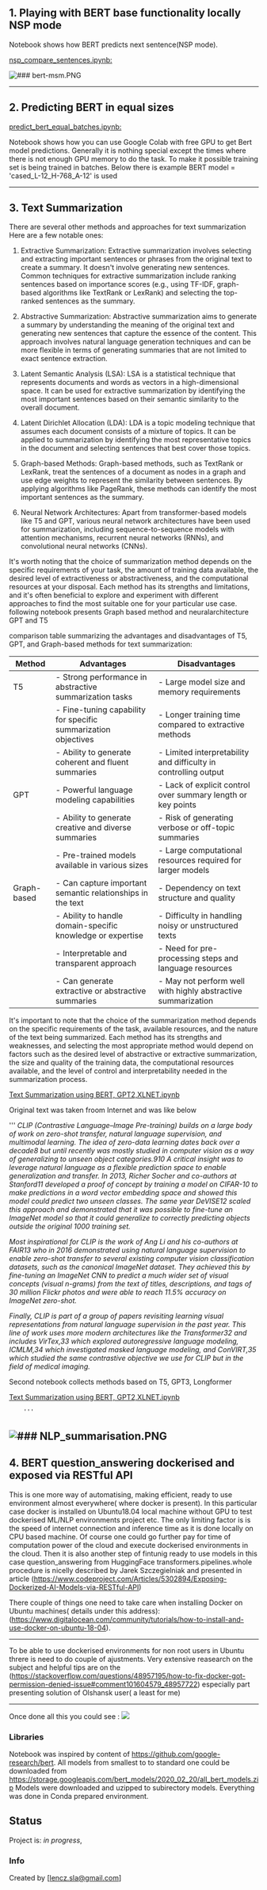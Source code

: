 

## 1. Playing with BERT base functionality locally NSP mode

Notebook shows how BERT predicts next sentence(NSP mode).

[nsp_compare_sentences.ipynb:](https://github.com/len-sla/NLP/blob/master/nsp_compare_sentences.ipynb)


![### bert-msm.PNG](bert-nsp.PNG)



---
## 2. Predicting BERT in equal sizes
[predict_bert_equal_batches.ipynb:](https://github.com/len-sla/NLP/blob/master/predict_bert_equal_batches.ipynb)

Notebook shows how you can use Google Colab with free GPU to get Bert model predictions. Generally it is nothing special except the times where there is not enough GPU memory to do the task. To make it possible training set is being trained in batches. Below there is example BERT model = 'cased_L-12_H-768_A-12' is used

---
## 3. Text Summarization



There are several other methods and approaches for text summarization  Here are a few notable ones:

1. Extractive Summarization: Extractive summarization involves selecting and extracting important sentences or phrases from the original text to create a summary. It doesn't involve generating new sentences. Common techniques for extractive summarization include ranking sentences based on importance scores (e.g., using TF-IDF, graph-based algorithms like TextRank or LexRank) and selecting the top-ranked sentences as the summary.

2. Abstractive Summarization: Abstractive summarization aims to generate a summary by understanding the meaning of the original text and generating new sentences that capture the essence of the content. This approach involves natural language generation techniques and can be more flexible in terms of generating summaries that are not limited to exact sentence extraction.

3. Latent Semantic Analysis (LSA): LSA is a statistical technique that represents documents and words as vectors in a high-dimensional space. It can be used for extractive summarization by identifying the most important sentences based on their semantic similarity to the overall document.

4. Latent Dirichlet Allocation (LDA): LDA is a topic modeling technique that assumes each document consists of a mixture of topics. It can be applied to summarization by identifying the most representative topics in the document and selecting sentences that best cover those topics.

5. Graph-based Methods: Graph-based methods, such as TextRank or LexRank, treat the sentences of a document as nodes in a graph and use edge weights to represent the similarity between sentences. By applying algorithms like PageRank, these methods can identify the most important sentences as the summary.

6. Neural Network Architectures: Apart from transformer-based models like T5 and GPT, various neural network architectures have been used for summarization, including sequence-to-sequence models with attention mechanisms, recurrent neural networks (RNNs), and convolutional neural networks (CNNs).

It's worth noting that the choice of summarization method depends on the specific requirements of your task, the amount of training data available, the desired level of extractiveness or abstractiveness, and the computational resources at your disposal. Each method has its strengths and limitations, and it's often beneficial to explore and experiment with different approaches to find the most suitable one for your particular use case. following notebook  presents Graph based method and neuralarchitecture GPT and T5

comparison table summarizing the advantages and disadvantages of T5, GPT, and Graph-based methods for text summarization:

| Method          | Advantages                                                     | Disadvantages                                                  |
|-----------------|----------------------------------------------------------------|----------------------------------------------------------------|
| T5              | - Strong performance in abstractive summarization tasks        | - Large model size and memory requirements                     |
|                 | - Fine-tuning capability for specific summarization objectives | - Longer training time compared to extractive methods          |
|                 | - Ability to generate coherent and fluent summaries            | - Limited interpretability and difficulty in controlling output |
| GPT             | - Powerful language modeling capabilities                      | - Lack of explicit control over summary length or key points    |
|                 | - Ability to generate creative and diverse summaries            | - Risk of generating verbose or off-topic summaries             |
|                 | - Pre-trained models available in various sizes                | - Large computational resources required for larger models     |
| Graph-based     | - Can capture important semantic relationships in the text      | - Dependency on text structure and quality                      |
|                 | - Ability to handle domain-specific knowledge or expertise     | - Difficulty in handling noisy or unstructured texts            |
|                 | - Interpretable and transparent approach                       | - Need for pre-processing steps and language resources          |
|                 | - Can generate extractive or abstractive summaries              | - May not perform well with highly abstractive summarization    |

It's important to note that the choice of the summarization method depends on the specific requirements of the task, available resources, and the nature of the text being summarized. Each method has its strengths and weaknesses, and selecting the most appropriate method would depend on factors such as the desired level of abstractive or extractive summarization, the size and quality of the training data, the computational resources available, and the level of control and interpretability needed in the summarization process.



[Text Summarization using BERT, GPT2,XLNET.ipynb](https://github.com/len-sla/NLP/blob/master/Text%20Summarization%20using%20BERT%2C%20GPT2%2CXLNET.ipynb)




Original text was taken froom Internet and was like below

'''
       _CLIP (Contrastive Language–Image Pre-training) builds on a large body of work on zero-shot transfer, natural language supervision, and multimodal learning. The idea of zero-data learning dates back over a decade8 but until recently was mostly studied in computer vision as a way of generalizing to unseen object categories.910 A critical insight was to leverage natural language as a flexible prediction space to enable generalization and transfer. In 2013, Richer Socher and co-authors at Stanford11 developed a proof of concept by training a model on CIFAR-10 to make predictions in a word vector embedding space and showed this model could predict two unseen classes. The same year DeVISE12 scaled this approach and demonstrated that it was possible to fine-tune an ImageNet model so that it could generalize to correctly predicting objects outside the original 1000 training set._

_Most inspirational for CLIP is the work of Ang Li and his co-authors at FAIR13 who in 2016 demonstrated using natural language supervision to enable zero-shot transfer to several existing computer vision classification datasets, such as the canonical ImageNet dataset. They achieved this by fine-tuning an ImageNet CNN to predict a much wider set of visual concepts (visual n-grams) from the text of titles, descriptions, and tags of 30 million Flickr photos and were able to reach 11.5% accuracy on ImageNet zero-shot._

_Finally, CLIP is part of a group of papers revisiting learning visual representations from natural language supervision in the past year. This line of work uses more modern architectures like the Transformer32 and includes VirTex,33 which explored autoregressive language modeling, ICMLM,34 which investigated masked language modeling, and ConVIRT,35 which studied the same contrastive objective we use for CLIP but in the field of medical imaging._


Second notebook collects methods based on T5, GPT3, Longformer

[Text Summarization using BERT, GPT2,XLNET.ipynb](https://github.com/len-sla/NLP/blob/master/Text%20Summarization%20using%20BERT%2C%20GPT2%2CXLNET.ipynb)

        '''

![### NLP_summarisation.PNG](NLP_summarisation.PNG)
---


## 4. BERT question_answering  dockerised and exposed via RESTful API

This is one more  way of automatising, making efficient, ready to use environment almost everywhere( where docker is present).
In this particular case docker is installed on Ubuntu18.04 local machine without GPU to test dockerised ML/NLP environments project etc.
The only limiting factor is is the speed  of internet connection and inference time as it is done  locally on CPU based machine. Of course one could go further pay for 
time of computation power of the cloud and execute dockerised environments in the cloud. Then it is also another step of fintunig ready to use models
in this case question_answering from HuggingFace transformers.pipelines.whole procedure is nicelly described by Jarek Szczegielniak and presented in article (https://www.codeproject.com/Articles/5302894/Exposing-Dockerized-AI-Models-via-RESTful-API) 

There couple of things one need to take care when installing  Docker on  Ubuntu machines( details under this address):
(https://www.digitalocean.com/community/tutorials/how-to-install-and-use-docker-on-ubuntu-18-04).


---
To be able to use dockerised environments for non root users in Ubuntu  threre is need to do couple of ajustments. 
Very extensive reasearch on the subject and helpful tips are  on the (https://stackoverflow.com/questions/48957195/how-to-fix-docker-got-permission-denied-issue#comment101604579_48957722)
especially part presenting solution of Olshansk user( a least for me)

---

Once done all this you could see :
![](nlp-issue.gif)


### Libraries
Notebook was inspired by content of https://github.com/google-research/bert. All models from smallest to to standard one could be downloaded from https://storage.googleapis.com/bert_models/2020_02_20/all_bert_models.zip Models were downloaded and uzipped to subirectory models. Everything was done in Conda prepared environment.

 
 

## Status
Project is: _in progress_, 




### Info
Created by [lencz.sla@gmail.com]
